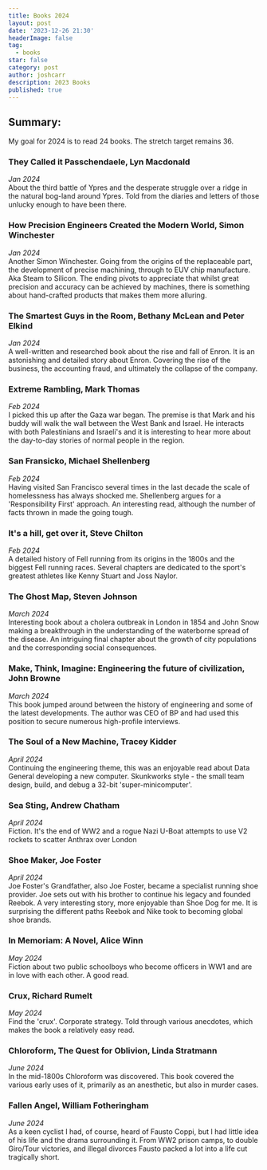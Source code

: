 ```yaml
---
title: Books 2024
layout: post
date: '2023-12-26 21:30'
headerImage: false
tag:
  - books
star: false
category: post
author: joshcarr
description: 2023 Books
published: true
---
```


## Summary:
My goal for 2024 is to read 24 books. The stretch target remains 36. 


### They Called it Passchendaele, Lyn Macdonald
*Jan 2024*  
About the third battle of Ypres and the desperate struggle over a ridge in the natural bog-land around Ypres. Told from the diaries and letters of those unlucky enough to have been there. 

### How Precision Engineers Created the Modern World, Simon Winchester
*Jan 2024*  
Another Simon Winchester. Going from the origins of the replaceable part, the development of precise machining, through to EUV chip manufacture. Aka Steam to Silicon. The ending pivots to appreciate that whilst great precision and accuracy can be achieved by machines, there is something about hand-crafted products that makes them more alluring. 

### The Smartest Guys in the Room, Bethany McLean and Peter Elkind
*Jan 2024*  
A well-written and researched book about the rise and fall of Enron. It is an astonishing and detailed story about Enron. Covering the rise of the business, the accounting fraud, and ultimately the collapse of the company. 

### Extreme Rambling, Mark Thomas
*Feb 2024*  
I picked this up after the Gaza war began. The premise is that Mark and his buddy will walk the wall between the West Bank and Israel. He interacts with both Palestinians and Israeli's and it is interesting to hear more about the day-to-day stories of normal people in the region. 

### San Fransicko, Michael Shellenberg
*Feb 2024*  
Having visited San Francisco several times in the last decade the scale of homelessness has always shocked me. Shellenberg argues for a 'Responsibility First' approach. An interesting read, although the number of facts thrown in made the going tough.

### It's a hill, get over it, Steve Chilton
*Feb 2024*  
A detailed history of Fell running from its origins in the 1800s and the biggest Fell running races. Several chapters are dedicated to the sport's greatest athletes like Kenny Stuart and Joss Naylor. 

### The Ghost Map, Steven Johnson
*March 2024*  
Interesting book about a cholera outbreak in London in 1854 and John Snow making a breakthrough in the understanding of the waterborne spread of the disease. An intriguing final chapter about the growth of city populations and the corresponding social consequences. 

### Make, Think, Imagine: Engineering the future of civilization, John Browne
*March 2024*  
This book jumped around between the history of engineering and some of the latest developments. The author was CEO of BP and had used this position to secure numerous high-profile interviews.  

### The Soul of a New Machine, Tracey Kidder
*April 2024*  
Continuing the engineering theme, this was an enjoyable read about Data General developing a new computer. Skunkworks style - the small team design, build, and debug a 32-bit 'super-minicomputer'. 

### Sea Sting, Andrew Chatham
*April 2024*  
Fiction. It's the end of WW2 and a rogue Nazi U-Boat attempts to use V2 rockets to scatter Anthrax over London 

### Shoe Maker, Joe Foster
*April 2024*  
Joe Foster's Grandfather, also Joe Foster, became a specialist running shoe provider. Joe sets out with his brother to continue his legacy and founded Reebok. A very interesting story, more enjoyable than Shoe Dog for me. It is surprising the different paths Reebok and Nike took to becoming global shoe brands.

### In Memoriam: A Novel, Alice Winn
*May 2024*  
Fiction about two public schoolboys who become officers in WW1 and are in love with each other. A good read.

### Crux, Richard Rumelt
*May 2024*  
Find the 'crux'. Corporate strategy. Told through various anecdotes, which makes the book a relatively easy read. 

### Chloroform, The Quest for Oblivion, Linda Stratmann
*June 2024*  
In the mid-1800s Chloroform was discovered. This book covered the various early uses of it, primarily as an anesthetic, but also in murder cases. 

### Fallen Angel, William Fotheringham
*June 2024*  
As a keen cyclist I had, of course, heard of Fausto Coppi, but I had little idea of his life and the drama surrounding it. From WW2 prison camps, to double Giro/Tour victories, and illegal divorces Fausto packed a lot into a life cut tragically short. 


